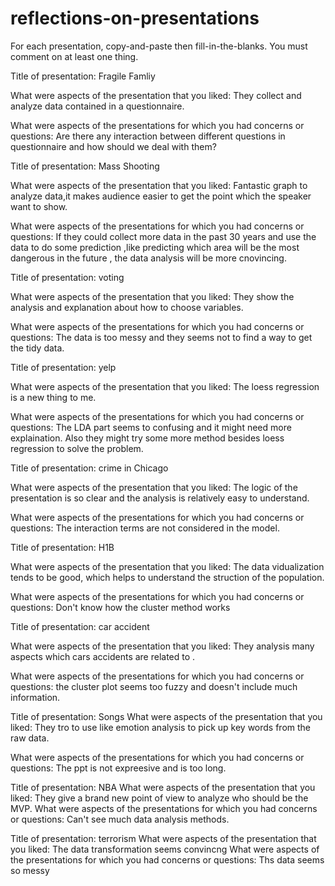 # reflections-on-presentations

For each presentation, copy-and-paste then fill-in-the-blanks.  You must comment on at least one thing. 



Title of presentation:    Fragile Famliy 

What were aspects of the presentation that you liked: They collect and analyze data contained in a questionnaire.

What were aspects of the presentations for which you had concerns or questions: Are there any interaction between different questions in questionnaire and how should we deal with them?



Title of presentation:  Mass Shooting 

What were aspects of the presentation that you liked:  Fantastic graph to analyze data,it makes audience easier to get the point which the speaker want to show.

What were aspects of the presentations for which you had concerns or questions:  If they could collect more data in the past 30 years and use the data to do some prediction ,like predicting which area will be the most dangerous in the future , the data analysis will be more cnovincing.





Title of presentation:  voting 

What were aspects of the presentation that you liked: They show the analysis and explanation about how to choose variables.

What were aspects of the presentations for which you had concerns or questions:  The data is too messy and they seems not to find a way to get the tidy data.                                                                                                                                                                                                                                                                                                                       




Title of presentation:  yelp

What were aspects of the presentation that you liked:  The loess regression is a new thing to me.

What were aspects of the presentations for which you had concerns or questions:   The LDA part seems to confusing and it might need more explaination.  Also they might try some more method besides loess regression to solve the problem.



Title of presentation:   crime in Chicago

What were aspects of the presentation that you liked: The logic of the presentation is so clear and the analysis is relatively  easy to understand.   

What were aspects of the presentations for which you had concerns or questions:    The interaction terms are not considered in the model.    





Title of presentation: H1B

What were aspects of the presentation that you liked: The data vidualization tends to be good, which helps to understand the struction of the population.

What were aspects of the presentations for which you had concerns or questions: Don't know how the cluster method works



Title of presentation: car accident

What were aspects of the presentation that you liked:    They analysis many aspects which cars accidents are related to . 

What were aspects of the presentations for which you had concerns or questions: the cluster plot seems too fuzzy and doesn't include much information.


Title of presentation: Songs
What were aspects of the presentation that you liked:  They tro to use like emotion analysis to pick up key words from the raw data.

What were aspects of the presentations for which you had concerns or questions:  The ppt is not expreesive and is too long.


Title of presentation: NBA
What were aspects of the presentation that you liked:   They give a brand new point of view to analyze who should be the MVP.
What were aspects of the presentations for which you had concerns or questions: Can't see much data analysis methods.


Title of presentation: terrorism
What were aspects of the presentation that you liked:  The data transformation seems convincng
What were aspects of the presentations for which you had concerns or questions: Ths data seems so messy 

